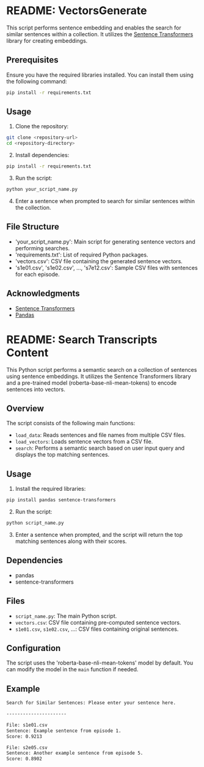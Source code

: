 
# README: VectorsGenerate

This script performs sentence embedding and enables the search for similar sentences within a collection. It utilizes the [Sentence Transformers](https://www.sbert.net/) library for creating embeddings.

## Prerequisites
Ensure you have the required libraries installed. You can install them using the following command:

```bash
pip install -r requirements.txt
```

## Usage
1. Clone the repository:

```bash
git clone <repository-url>
cd <repository-directory>
```

2. Install dependencies:

```bash
pip install -r requirements.txt
```

3. Run the script:

```bash
python your_script_name.py
```

4. Enter a sentence when prompted to search for similar sentences within the collection.

## File Structure

- 'your_script_name.py': Main script for generating sentence vectors and performing searches.
- 'requirements.txt': List of required Python packages.
- 'vectors.csv': CSV file containing the generated sentence vectors.
- 's1e01.csv', 's1e02.csv', ..., 's7e12.csv': Sample CSV files with sentences for each episode.

## Acknowledgments

- [Sentence Transformers](https://www.sbert.net/)
- [Pandas](https://pandas.pydata.org/)

# README: Search Transcripts Content

This Python script performs a semantic search on a collection of sentences using sentence embeddings. It utilizes the Sentence Transformers library and a pre-trained model (roberta-base-nli-mean-tokens) to encode sentences into vectors.

## Overview

The script consists of the following main functions:

- `load_data`: Reads sentences and file names from multiple CSV files.
- `load_vectors`: Loads sentence vectors from a CSV file.
- `search`: Performs a semantic search based on user input query and displays the top matching sentences.

## Usage

1. Install the required libraries:

```bash
pip install pandas sentence-transformers
```

2. Run the script:

```bash
python script_name.py
```

3. Enter a sentence when prompted, and the script will return the top matching sentences along with their scores.

## Dependencies

- pandas
- sentence-transformers

## Files

- `script_name.py`: The main Python script.
- `vectors.csv`: CSV file containing pre-computed sentence vectors.
- `s1e01.csv`, `s1e02.csv`, ...: CSV files containing original sentences.

## Configuration

The script uses the 'roberta-base-nli-mean-tokens' model by default. You can modify the model in the `main` function if needed.

## Example

```bash
Search for Similar Sentences: Please enter your sentence here.

----------------------

File: s1e01.csv
Sentence: Example sentence from episode 1.
Score: 0.9213

File: s2e05.csv
Sentence: Another example sentence from episode 5.
Score: 0.8902
```
